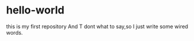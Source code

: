 # hello-world
this is my first repository
And T dont what to say,so I just write some wired words. 
